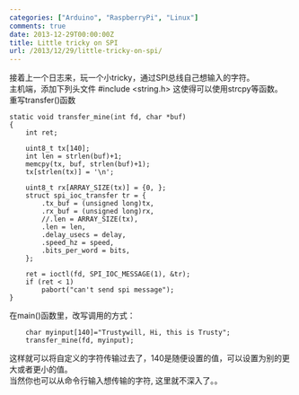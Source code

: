 ```yaml
---
categories: ["Arduino", "RaspberryPi", "Linux"]
comments: true
date: 2013-12-29T00:00:00Z
title: Little tricky on SPI
url: /2013/12/29/little-tricky-on-spi/
---
```


接着上一个日志来，玩一个小tricky，通过SPI总线自己想输入的字符。   
主机端，添加下列头文件
	#include <string.h>
这使得可以使用strcpy等函数。    
重写transfer()函数

```
static void transfer_mine(int fd, char *buf)
{
	int ret;

	uint8_t tx[140];
	int len = strlen(buf)+1;
	memcpy(tx, buf, strlen(buf)+1);
	tx[strlen(tx)] = '\n';

	uint8_t rx[ARRAY_SIZE(tx)] = {0, };
	struct spi_ioc_transfer tr = {
		.tx_buf = (unsigned long)tx,
		.rx_buf = (unsigned long)rx,
		//.len = ARRAY_SIZE(tx),
		.len = len,
		.delay_usecs = delay,
		.speed_hz = speed,
		.bits_per_word = bits,
	};
 
	ret = ioctl(fd, SPI_IOC_MESSAGE(1), &tr);
	if (ret < 1)
		pabort("can't send spi message");
}

```
在main()函数里，改写调用的方式：

```
	char myinput[140]="Trustywill, Hi, this is Trusty";
	transfer_mine(fd, myinput);

```
这样就可以将自定义的字符传输过去了，140是随便设置的值，可以设置为别的更大或者更小的值。   
当然你也可以从命令行输入想传输的字符, 这里就不深入了。。   


